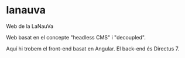 # lanauva
Web de la LaNauVa

Web basat en el concepte "headless CMS" i "decoupled".

Aquí hi trobem el front-end basat en Angular. El back-end és Directus 7.
